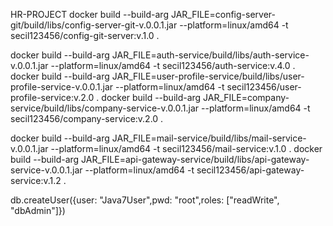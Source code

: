 HR-PROJECT
docker build --build-arg JAR_FILE=config-server-git/build/libs/config-server-git-v.0.0.1.jar --platform=linux/amd64 -t secil123456/config-git-server:v.1.0 .

docker build --build-arg JAR_FILE=auth-service/build/libs/auth-service-v.0.0.1.jar --platform=linux/amd64 -t secil123456/auth-service:v.4.0 . docker build --build-arg JAR_FILE=user-profile-service/build/libs/user-profile-service-v.0.0.1.jar --platform=linux/amd64 -t secil123456/user-profile-service:v.2.0 . docker build --build-arg JAR_FILE=company-service/build/libs/company-service-v.0.0.1.jar --platform=linux/amd64 -t secil123456/company-service:v.2.0 .

docker build --build-arg JAR_FILE=mail-service/build/libs/mail-service-v.0.0.1.jar --platform=linux/amd64 -t secil123456/mail-service:v.1.0 . docker build --build-arg JAR_FILE=api-gateway-service/build/libs/api-gateway-service-v.0.0.1.jar --platform=linux/amd64 -t secil123456/api-gateway-service:v.1.2 .

db.createUser({user: "Java7User",pwd: "root",roles: ["readWrite", "dbAdmin"]})